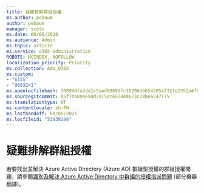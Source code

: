 ```yaml
---
title: 疑難排解群組授權
ms.author: pebaum
author: pebaum
manager: scotv
ms.date: 08/06/2020
ms.audience: Admin
ms.topic: article
ms.service: o365-administration
ROBOTS: NOINDEX, NOFOLLOW
localization_priority: Priority
ms.collection: Adm_O365
ms.custom:
- "6155"
- "9003241"
ms.openlocfilehash: 308940fa3dd1c5aad80692fc30296360543854732fe2352a4f0645e6df475d99
ms.sourcegitcommit: b5f7da89a650d2915dc652449623c78be6247175
ms.translationtype: HT
ms.contentlocale: zh-TW
ms.lasthandoff: 08/05/2021
ms.locfileid: "53939298"
---
```

# <a name="troubleshoot-group-licensing"></a>疑難排解群組授權

若要找出並解決 Azure Active Directory (Azure AD) 群組型授權的群組授權問題，請參閱[識別及解決 Azure Active Directory 中群組的授權指派問題](https://docs.microsoft.com/azure/active-directory/users-groups-roles/licensing-groups-resolve-problems) (部分機器翻譯)。